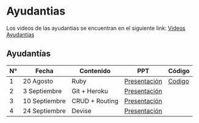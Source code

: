 # Ayudantias 

Los videos de las ayudantias se encuentran en el siguiente link: [Videos Ayudantías](https://drive.google.com/drive/folders/1tjdI2pFCf_io54h8tkE6evFwQPw_TRtB?usp=sharing)

## Ayudantías
| N°| Fecha          | Contenido              | PPT     | Código |
|---|----------------|------------------------|---------|---------
| 1 | 20 Agosto      | Ruby                   | [Presentación](https://github.com/IIC2143-2021-2/Syllabus/blob/main/Ayudant%C3%ADas/1.%20Ruby/0%20-%20IIC2143%20-%20Ruby.pdf)   | [Codigo](https://github.com/IIC2143-2021-2/Syllabus/tree/main/Ayudant%C3%ADas/1.%20Ruby) |
| 2 | 3 Septiembre   | Git + Heroku           | [Presentación](https://github.com/IIC2143-2021-2/Syllabus/blob/main/Ayudant%C3%ADas/2.%20Git%20%2B%20Heroku/git-cheat-sheet-education.pdf)   |  |
| 3 | 10 Septiembre  | CRUD + Routing         | [Presentación]()   |  |
| 4 | 24 Septiembre  | Devise                 | [Presentación]()   |  |